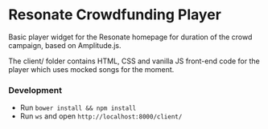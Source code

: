 # Resonate Crowdfunding Player

Basic player widget for the Resonate homepage for duration of the crowd campaign, based on Amplitude.js.

The client/ folder contains HTML, CSS and vanilla JS front-end code for the player which uses mocked songs for the moment.

### Development

* Run `bower install && npm install`
* Run `ws` and open `http://localhost:8000/client/`
